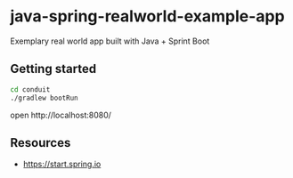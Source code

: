 # java-spring-realworld-example-app
Exemplary real world app built with Java + Sprint Boot

## Getting started

```bash
cd conduit
./gradlew bootRun
```

open http://localhost:8080/

## Resources
- https://start.spring.io
